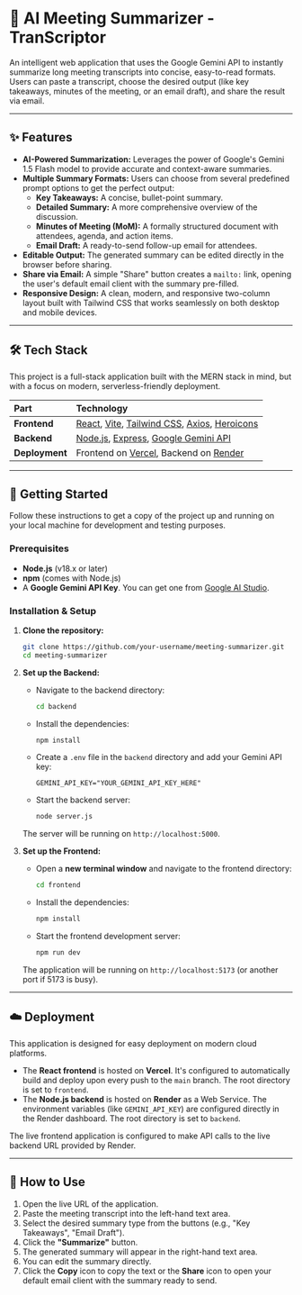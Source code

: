 
# 🤖 AI Meeting Summarizer - TranScriptor

An intelligent web application that uses the Google Gemini API to instantly summarize long meeting transcripts into concise, easy-to-read formats. Users can paste a transcript, choose the desired output (like key takeaways, minutes of the meeting, or an email draft), and share the result via email.

-----

## ✨ Features

  * **AI-Powered Summarization:** Leverages the power of Google's Gemini 1.5 Flash model to provide accurate and context-aware summaries.
  * **Multiple Summary Formats:** Users can choose from several predefined prompt options to get the perfect output:
      * **Key Takeaways:** A concise, bullet-point summary.
      * **Detailed Summary:** A more comprehensive overview of the discussion.
      * **Minutes of Meeting (MoM):** A formally structured document with attendees, agenda, and action items.
      * **Email Draft:** A ready-to-send follow-up email for attendees.
  * **Editable Output:** The generated summary can be edited directly in the browser before sharing.
  * **Share via Email:** A simple "Share" button creates a `mailto:` link, opening the user's default email client with the summary pre-filled.
  * **Responsive Design:** A clean, modern, and responsive two-column layout built with Tailwind CSS that works seamlessly on both desktop and mobile devices.

-----

## 🛠️ Tech Stack

This project is a full-stack application built with the MERN stack in mind, but with a focus on modern, serverless-friendly deployment.

| Part      | Technology                                                                                                  |
| :-------- | :---------------------------------------------------------------------------------------------------------- |
| **Frontend** | [React](https://reactjs.org/), [Vite](https://vitejs.dev/), [Tailwind CSS](https://tailwindcss.com/), [Axios](https://axios-http.com/), [Heroicons](https://heroicons.com/) |
| **Backend** | [Node.js](https://nodejs.org/), [Express](https://expressjs.com/), [Google Gemini API](https://ai.google.dev/docs/gemini_api_overview)                               |
| **Deployment**| Frontend on [Vercel](https://vercel.com/), Backend on [Render](https://render.com/)                               |

-----

## 🚀 Getting Started

Follow these instructions to get a copy of the project up and running on your local machine for development and testing purposes.

### Prerequisites

  * **Node.js** (v18.x or later)
  * **npm** (comes with Node.js)
  * A **Google Gemini API Key**. You can get one from [Google AI Studio](https://aistudio.google.com/).

### Installation & Setup

1.  **Clone the repository:**

    ```sh
    git clone https://github.com/your-username/meeting-summarizer.git
    cd meeting-summarizer
    ```

2.  **Set up the Backend:**

      * Navigate to the backend directory:
        ```sh
        cd backend
        ```
      * Install the dependencies:
        ```sh
        npm install
        ```
      * Create a `.env` file in the `backend` directory and add your Gemini API key:
        ```
        GEMINI_API_KEY="YOUR_GEMINI_API_KEY_HERE"
        ```
      * Start the backend server:
        ```sh
        node server.js
        ```

    The server will be running on `http://localhost:5000`.

3.  **Set up the Frontend:**

      * Open a **new terminal window** and navigate to the frontend directory:
        ```sh
        cd frontend
        ```
      * Install the dependencies:
        ```sh
        npm install
        ```
      * Start the frontend development server:
        ```sh
        npm run dev
        ```

    The application will be running on `http://localhost:5173` (or another port if 5173 is busy).

-----

## ☁️ Deployment

This application is designed for easy deployment on modern cloud platforms.

  * The **React frontend** is hosted on **Vercel**. It's configured to automatically build and deploy upon every push to the `main` branch. The root directory is set to `frontend`.
  * The **Node.js backend** is hosted on **Render** as a Web Service. The environment variables (like `GEMINI_API_KEY`) are configured directly in the Render dashboard. The root directory is set to `backend`.

The live frontend application is configured to make API calls to the live backend URL provided by Render.

-----

## 📄 How to Use

1.  Open the live URL of the application.
2.  Paste the meeting transcript into the left-hand text area.
3.  Select the desired summary type from the buttons (e.g., "Key Takeaways", "Email Draft").
4.  Click the **"Summarize"** button.
5.  The generated summary will appear in the right-hand text area.
6.  You can edit the summary directly.
7.  Click the **Copy** icon to copy the text or the **Share** icon to open your default email client with the summary ready to send.
